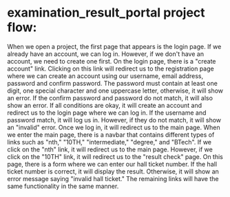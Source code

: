 # examination_result_portal project flow:
When we open a project, the first page that appears is the login page. If we already have an account, we can log in.
However, if we don't have an account, we need to create one first. On the login page, there is a "create account" link. 
Clicking on this link will redirect us to the registration page where we can create an account using our username, email address, password and confirm password. 
The password must contain at least one digit, one special character and one uppercase letter, otherwise, it will show an error. 
If the confirm password and password do not match, it will also show an error. 
If all conditions are okay, it will create an account and redirect us to the login page where we can log in. If the username and password match, it will log us in. 
However, if they do not match, it will show an "invalid" error. Once we log in, it will redirect us to the main page.
When we enter the main page, there is a navbar that contains different types of links such as "nth," "10TH," "intermediate," "degree," and "BTech". 
If we click on the "nth" link, it will redirect us to the main page. However, if we click on the "10TH" link, it will redirect us to the "result check" page.
On this page, there is a form where we can enter our hall ticket number. If the hall ticket number is correct, it will display the result.
Otherwise, it will show an error message saying "invalid hall ticket." The remaining links will have the same functionality in the same manner.
